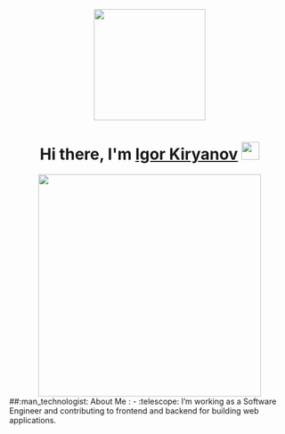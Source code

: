 <!-- Ниже картинка Gif -->
<div id="header" align="center">
  <img src="https://walt.community/static/img/gifs/art8_passion.gif" width="200" />
</div>
<!-- Это приветствие с GIF -->
<h1 align="center">Hi there, I'm <a href="https://daniilshat.ru/" target="_blank">Igor Kiryanov</a> 
<img src="https://github.com/blackcater/blackcater/raw/main/images/Hi.gif" height="32"/></h1>
<!-- Это раздел About me -->
<div id="me" align="center">
  <img src="https://xozayka.ru/wp-content/uploads/2023/02/software-developer-g4d9d6950c_1920.jpg" width="400" />
</div>
##:man_technologist: About Me :
- :telescope: I’m working as a Software Engineer and contributing to frontend and backend for building web applications.
<!-- Это ссылки на иконки социальных сетей -->
<!-- <div id="badges" align="center">
  <img src="https://img.shields.io/badge/LinkedIn-blue?style=for-the-badge&logo=linkedin&logoColor=white" alt="LinkedIn Badge"/>
  <img src="https://img.shields.io/badge/YouTube-red?style=for-the-badge&logo=youtube&logoColor=white" alt="Youtube Badge"/>
  <img src="https://img.shields.io/badge/Twitter-blue?style=for-the-badge&logo=twitter&logoColor=white" alt="Twitter Badge"/>
</div>
 -->

<!--
**Jaki1965/Jaki1965** is a ✨ _special_ ✨ repository because its `README.md` (this file) appears on your GitHub profile.

Here are some ideas to get you started:

- 🔭 I’m currently working on ...
- 🌱 I’m currently learning ...
- 👯 I’m looking to collaborate on ...
- 🤔 I’m looking for help with ...
- 💬 Ask me about ...
- 📫 How to reach me: ...
- 😄 Pronouns: ...
- ⚡ Fun fact: ...
-->
